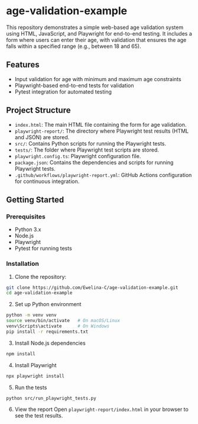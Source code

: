 # age-validation-example

This repository demonstrates a simple web-based age validation system using HTML, JavaScript, and Playwright for end-to-end testing. It includes a form where users can enter their age, with validation that ensures the age falls within a specified range (e.g., between 18 and 65).

## Features

- Input validation for age with minimum and maximum age constraints
- Playwright-based end-to-end tests for validation
- Pytest integration for automated testing

## Project Structure

- `index.html`: The main HTML file containing the form for age validation.
- `playwright-report/`: The directory where Playwright test results (HTML and JSON) are stored.
- `src/`: Contains Python scripts for running the Playwright tests.
- `tests/`: The folder where Playwright test scripts are stored.
- `playwright.config.ts`: Playwright configuration file.
- `package.json`: Contains the dependencies and scripts for running Playwright tests.
- `.github/workflows/playwright-report.yml`: GitHub Actions configuration for continuous integration.

## Getting Started

### Prerequisites

- Python 3.x
- Node.js
- Playwright
- Pytest for running tests

### Installation

1. Clone the repository:

```bash
git clone https://github.com/Ewelina-C/age-validation-example.git
cd age-validation-example
```

2. Set up Python environment

```bash
python -m venv venv
source venv/bin/activate   # On macOS/Linux
venv\Scripts\activate      # On Windows
pip install -r requirements.txt
```

3. Install Node.js dependencies
 ```bash
npm install
```
4. Install Playwright
 ```bash
 npx playwright install
 ```
5. Run the tests
```bash
python src/run_playwright_tests.py
```
6. View the report
Open `playwright-report/index.html` in your browser to see the test results.
